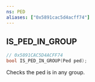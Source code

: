 ```yaml
---
ns: PED
aliases: ["0x5891cac5d4acff74"]
---
```

## IS_PED_IN_GROUP

```c
// 0x5891CAC5D4ACFF74
bool IS_PED_IN_GROUP(Ped ped);
```

Checks the ped is in any group.

